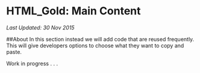<!--
GitHub Markdown System:
https://help.github.com/articles/markdown-basics/
https://guides.github.com/features/mastering-markdown/
-->

# HTML_Gold: Main Content
*Last Updated: 30 Nov 2015*

##About
In this section instead we will add code that are reused frequently. This will give developers options to choose what they want to copy and paste.  

Work in progress . . .
